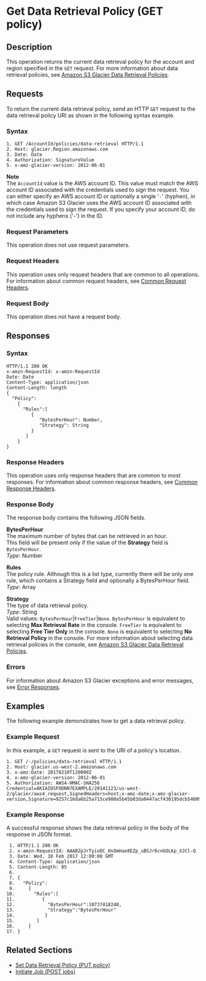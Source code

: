 # Get Data Retrieval Policy \(GET policy\)<a name="api-GetDataRetrievalPolicy"></a>

## Description<a name="api-GetDataRetrievalPolicy-description"></a>

This operation returns the current data retrieval policy for the account and region specified in the `GET` request\. For more information about data retrieval policies, see [Amazon S3 Glacier Data Retrieval Policies](data-retrieval-policy.md)\.

## Requests<a name="api-GetDataRetrievalPolicy-requests"></a>

To return the current data retrieval policy, send an HTTP `GET` request to the data retrieval policy URI as shown in the following syntax example\.

### Syntax<a name="api-GetDataRetrievalPolicy-requests-syntax"></a>

```
1. GET /AccountId/policies/data-retrieval HTTP/1.1
2. Host: glacier.Region.amazonaws.com
3. Date: Date
4. Authorization: SignatureValue
5. x-amz-glacier-version: 2012-06-01
```

**Note**  
The `AccountId` value is the AWS account ID\. This value must match the AWS account ID associated with the credentials used to sign the request\. You can either specify an AWS account ID or optionally a single '`-`' \(hyphen\), in which case Amazon S3 Glacier uses the AWS account ID associated with the credentials used to sign the request\. If you specify your account ID, do not include any hyphens \('\-'\) in the ID\.

### Request Parameters<a name="api-GetDataRetrievalPolicy-requests-parameters"></a>

This operation does not use request parameters\.

### Request Headers<a name="api-GetDataRetrievalPolicy-requests-headers"></a>

This operation uses only request headers that are common to all operations\. For information about common request headers, see [Common Request Headers](api-common-request-headers.md)\.

### Request Body<a name="api-GetDataRetrievalPolicy-requests-elements"></a>

This operation does not have a request body\.

## Responses<a name="api-GetDataRetrievalPolicy-responses"></a>

### Syntax<a name="api-GetDataRetrievalPolicy-responses-syntax"></a>

```
HTTP/1.1 200 OK
x-amzn-RequestId: x-amzn-RequestId
Date: Date
Content-Type: application/json
Content-Length: length
{
  "Policy":
    {
      "Rules":[
         {
            "BytesPerHour": Number,
            "Strategy": String	 
         }
       ]
    }
}
```

### Response Headers<a name="api-GetDataRetrievalPolicy-responses-headers"></a>

This operation uses only response headers that are common to most responses\. For information about common response headers, see [Common Response Headers](api-common-response-headers.md)\.

### Response Body<a name="api-GetDataRetrievalPolicy-responses-elements"></a>

The response body contains the following JSON fields\.

**BytesPerHour**  
The maximum number of bytes that can be retrieved in an hour\.  
This field will be present only if the value of the **Strategy** field is `BytesPerHour`\.   
*Type*: Number

**Rules**  
The policy rule\. Although this is a list type, currently there will be only one rule, which contains a Strategy field and optionally a BytesPerHour field\.  
*Type*: Array

**Strategy**  
The type of data retrieval policy\.  
*Type*: String  
Valid values: `BytesPerHour`\|`FreeTier`\|`None`\. `BytesPerHour` is equivalent to selecting **Max Retrieval Rate** in the console\. `FreeTier` is equivalent to selecting **Free Tier Only** in the console\. `None` is equivalent to selecting **No Retrieval Policy** in the console\. For more information about selecting data retrieval policies in the console, see [Amazon S3 Glacier Data Retrieval Policies](data-retrieval-policy.md)\.

### Errors<a name="api-GetDataRetrievalPolicy-responses-errors"></a>

For information about Amazon S3 Glacier exceptions and error messages, see [Error Responses](api-error-responses.md)\.

## Examples<a name="api-GetDataRetrievalPolicy-examples"></a>

The following example demonstrates how to get a data retrieval policy\.

### Example Request<a name="api-GetDataRetrievalPolicy-example-request"></a>

In this example, a `GET` request is sent to the URI of a policy's location\.

```
1. GET /-/policies/data-retrieval HTTP/1.1
2. Host: glacier.us-west-2.amazonaws.com
3. x-amz-Date: 20170210T120000Z
4. x-amz-glacier-version: 2012-06-01
5. Authorization: AWS4-HMAC-SHA256 Credential=AKIAIOSFODNN7EXAMPLE/20141123/us-west-2/glacier/aws4_request,SignedHeaders=host;x-amz-date;x-amz-glacier-version,Signature=9257c16da6b25a715ce900a5b45b03da0447acf430195dcb540091b12966f2a2
```

### Example Response<a name="api-GetDataRetrievalPolicy-example-response"></a>

A successful response shows the data retrieval policy in the body of the response in JSON format\. 

```
 1. HTTP/1.1 200 OK
 2. x-amzn-RequestId: AAABZpJrTyioDC_HsOmHae8EZp_uBSJr6cnGOLKp_XJCl-Q
 3. Date: Wed, 10 Feb 2017 12:00:00 GMT
 4. Content-Type: application/json
 5. Content-Length: 85
 6.  
 7. {
 8.   "Policy":
 9.     {
10.       "Rules":[
11.          {
12.            "BytesPerHour":10737418240,
13.            "Strategy":"BytesPerHour"
14.           }
15.        ]
16.     }
17. }
```

## Related Sections<a name="related-sections-GetDataRetrievalPolicy"></a>
+ [Set Data Retrieval Policy \(PUT policy\)](api-SetDataRetrievalPolicy.md)
+ [Initiate Job \(POST jobs\)](api-initiate-job-post.md)